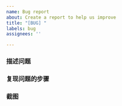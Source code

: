 ```yaml
---
name: Bug report
about: Create a report to help us improve
title: "[BUG] "
labels: bug
assignees: ''

---
```


### 描述问题

<!-- 简要描述问题 -->

### 复现问题的步骤
<!-- 如何复现问题 -->

### 截图
<!-- 如果条件允许请附图 -->

